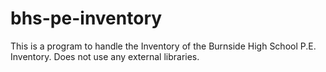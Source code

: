 # bhs-pe-inventory
This is a program to handle the Inventory of the Burnside High School P.E. Inventory.
Does not use any external libraries.